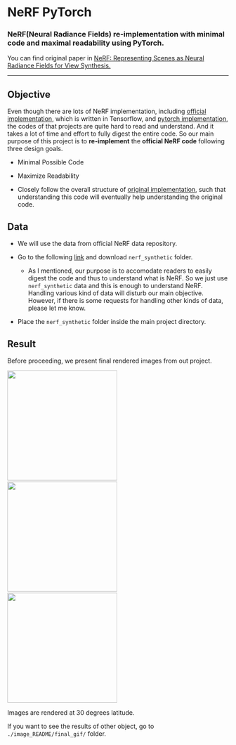 # **NeRF** PyTorch
### **NeRF**(Neural Radiance Fields) re-implementation with minimal code and maximal readability using PyTorch.

You can find original paper in [NeRF: Representing Scenes as Neural Radiance Fields for View Synthesis.](https://arxiv.org/abs/2003.08934) 

- - -

## Objective

Even though there are lots of NeRF implementation, including [official implementation](https://github.com/bmild/nerf), 
which is written in Tensorflow, and [pytorch implementation](https://github.com/yenchenlin/nerf-pytorch), the codes of that projects are quite hard to read and understand.
And it takes a lot of time and effort to fully digest the entire code. So our main purpose of this project is to **re-implement** the **official NeRF code** following 
three design goals. 

- Minimal Possible Code

- Maximize Readability

- Closely follow the overall structure of [original implementation](https://github.com/bmild/nerf), such that understanding this code will eventually help understanding the original code.

## Data

- We will use the data from official NeRF data repository.

- Go to the following [link](https://drive.google.com/drive/folders/128yBriW1IG_3NJ5Rp7APSTZsJqdJdfc1) and download ```nerf_synthetic``` folder. 
  - As I mentioned, our purpose is to accomodate readers to easily digest the code and thus to understand what is NeRF. So we just use ```nerf_synthetic``` data and this is enough to understand NeRF. 
Handling various kind of data will disturb our main objective. However, if there is some requests for handling other kinds of data, please let me know.

- Place the ```nerf_synthetic``` folder inside the main project directory.

## Result

Before proceeding, we present final rendered images from out project.

<img src="./image_README/final_gif/chair.gif" height="250" width="250"> &nbsp; &nbsp; &nbsp; &nbsp; &nbsp; &nbsp; 
<img src="./image_README/final_gif/ship.gif" height="250" width="250"> &nbsp; &nbsp; &nbsp; &nbsp; &nbsp; &nbsp;
<img src="./image_README/final_gif/mic.gif" height="250" width="250">

Images are rendered at 30 degrees latitude.

If you want to see the results of other object, go to ```./image_README/final_gif/``` folder.
